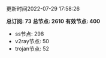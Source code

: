 更新时间2022-07-29 17:58:26

**总订阅: 73**
**总节点: 2610**
**有效节点: 400**
- ss节点: 298
- v2ray节点: 50
- trojan节点: 52
